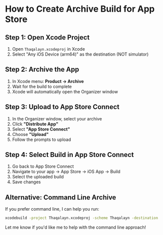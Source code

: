 # How to Create Archive Build for App Store

## Step 1: Open Xcode Project
1. Open `Thaqalayn.xcodeproj` in Xcode
2. Select "Any iOS Device (arm64)" as the destination (NOT simulator)

## Step 2: Archive the App
1. In Xcode menu: **Product → Archive**
2. Wait for the build to complete
3. Xcode will automatically open the Organizer window

## Step 3: Upload to App Store Connect
1. In the Organizer window, select your archive
2. Click **"Distribute App"**
3. Select **"App Store Connect"**
4. Choose **"Upload"**
5. Follow the prompts to upload

## Step 4: Select Build in App Store Connect
1. Go back to App Store Connect
2. Navigate to your app → App Store → iOS App → Build
3. Select the uploaded build
4. Save changes

## Alternative: Command Line Archive
If you prefer command line, I can help you run:
```bash
xcodebuild -project Thaqalayn.xcodeproj -scheme Thaqalayn -destination generic/platform=iOS archive -archivePath build/Thaqalayn.xcarchive
```

Let me know if you'd like me to help with the command line approach!